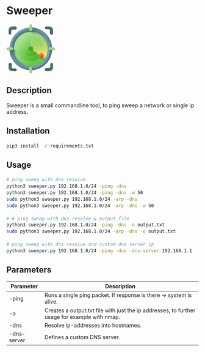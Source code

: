 # Sweeper
![](radar.png)
## Description
<p>Sweeper is a small commandline tool, to ping sweep a network or single ip address.</p>

## Installation
```bash
pip3 install -r requirements.txt
```

## Usage
```bash
# ping sweep with dns resolve
python3 sweeper.py 192.168.1.0/24 -ping -dns
python3 sweeper.py 192.168.1.0/24 -ping -dns -w 50
sudo python3 sweeper.py 192.168.1.0/24 -arp -dns
sudo python3 sweeper.py 192.168.1.0/24 -arp -dns -w 50

# # ping sweep with dns resolve & output file
python3 sweeper.py 192.168.1.0/24 -ping -dns -o output.txt
sudo python3 sweeper.py 192.168.1.0/24 -arp -dns -o output.txt

# ping sweep with dns resolve and custom dns server ip
python3 sweeper.py 192.168.1.0/24 -ping -dns -dns-server 192.168.1.1
```

## Parameters
| **Parameter** | **Description**                                                                                                                              |
|---------------|----------------------------------------------------------------------------------------------------------------------------------------------|
| -ping         | Runs a single ping packet. If response is there -> system is alive.                                                                          |
| -o            | Creates a output.txt file with just the ip addresses, to further usage for example with nmap. |
| -dns            | Resolve ip-addresses into hostnames. |
| -dns-server            | Defines a custom DNS server. |

